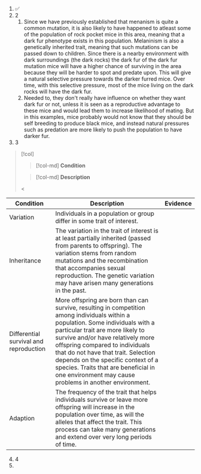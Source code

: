 1. ✅
2. 2
	1. Since we have previously established that menanism is quite a common mutation, it is also likely to have happened to atleast some of the population of rock pocket mice in this area, meaning that a dark fur phenotype exists in this population. Melaninism is also a genetically inherited trait, meaning that such mutations can be passed down to children. Since there is a nearby environment with dark surroundings (the dark rocks) the dark fur of the dark fur mutation mice will have a higher chance of surviving in the area because they will be harder to spot and predate upon. This will give a natural selective pressure towards the darker furred mice. Over time, with this selective pressure, most of the mice living on the dark rocks will have the dark fur.
	2. Needed to, they don't really have influence on whether they want dark fur or not, unless it is seen as a reproductive advantage to these mice and would lead them to increase likelihood of mating. But in this examples, mice probably would not know that they should be self breeding to produce black mice, and instead natural pressures such as predation are more likely to push the population to have darker fur.
3. 3

> [!col]
>> [!col-md]
>> **Condition**
>
>> [!col-md]
>> **Description**
>
><



| Condition                              | Description                                                                                                                                                                                                                                                                                                                                                                                                               | Evidence |
| -------------------------------------- | ------------------------------------------------------------------------------------------------------------------------------------------------------------------------------------------------------------------------------------------------------------------------------------------------------------------------------------------------------------------------------------------------------------------------- | -------- |
| Variation                              | Individuals in a population or group differ in some trait of interest.                                                                                                                                                                                                                                                                                                                                                    |          |
| Inheritance                            | The variation in the trait of interest is at least partially inherited (passed from parents to offspring). The variation stems from random mutations and the recombination that accompanies sexual reproduction. The genetic variation may have arisen many generations in the past.                                                                                                                                      |          |
| Differential survival and reproduction | More offspring are born than can survive, resulting in competition among individuals within a population. Some individuals with a particular trait are more likely to survive and/or have relatively more offspring compared to individuals that do not have that trait. Selection depends on the specific context of a species. Traits that are beneficial in one environment may cause problems in another environment. |          |
| Adaption                               | The frequency of the trait that helps individuals survive or leave more offspring will increase in the population over time, as will the alleles that affect the trait. This process can take many generations and extend over very long periods of time.                                                                                                                                                                 |          |
4. 4
5. 